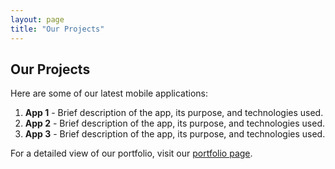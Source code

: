 ```yaml
---
layout: page
title: "Our Projects"
---
```


## Our Projects

Here are some of our latest mobile applications:

1. **App 1** - Brief description of the app, its purpose, and technologies used.
2. **App 2** - Brief description of the app, its purpose, and technologies used.
3. **App 3** - Brief description of the app, its purpose, and technologies used.

For a detailed view of our portfolio, visit our [portfolio page](portfolio.html).